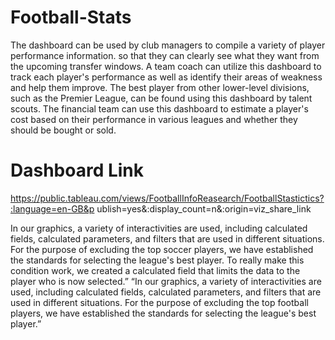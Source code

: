 # Football-Stats
The dashboard can be used by club managers to compile a variety of player performance
information. so that they can clearly see what they want from the upcoming transfer windows. A team coach can utilize this dashboard to track each player's performance as well as identify their areas of weakness and help them improve. The best player from other lower-level divisions, such as the Premier League, can be found using this dashboard by talent scouts. The financial team can use this dashboard to estimate a player's cost based on their performance in various leagues and whether they should be bought or sold.

# Dashboard Link

https://public.tableau.com/views/FootballInfoReasearch/FootballStastictics?:language=en-GB&p ublish=yes&:display_count=n&:origin=viz_share_link

In our graphics, a variety of interactivities are used, including calculated fields, calculated parameters, and filters that are used in different situations. For the purpose of excluding the top soccer players, we have established the standards for selecting the league's best player. To really make this condition work, we created a calculated field that limits the data to the player who is now selected.”
“In our graphics, a variety of interactivities are used, including calculated fields, calculated parameters, and filters that are used in different situations. For the purpose of excluding the top football players, we have established the standards for selecting the league's best player.”
